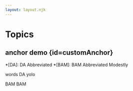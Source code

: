 ```yaml
---
layout: layout.njk
---
```

# Topics

## anchor demo {id=customAnchor}

*[DA]: DA Abbreviated
*[BAM]: BAM Abbreviated Modestly

words DA yolo

BAM BAM